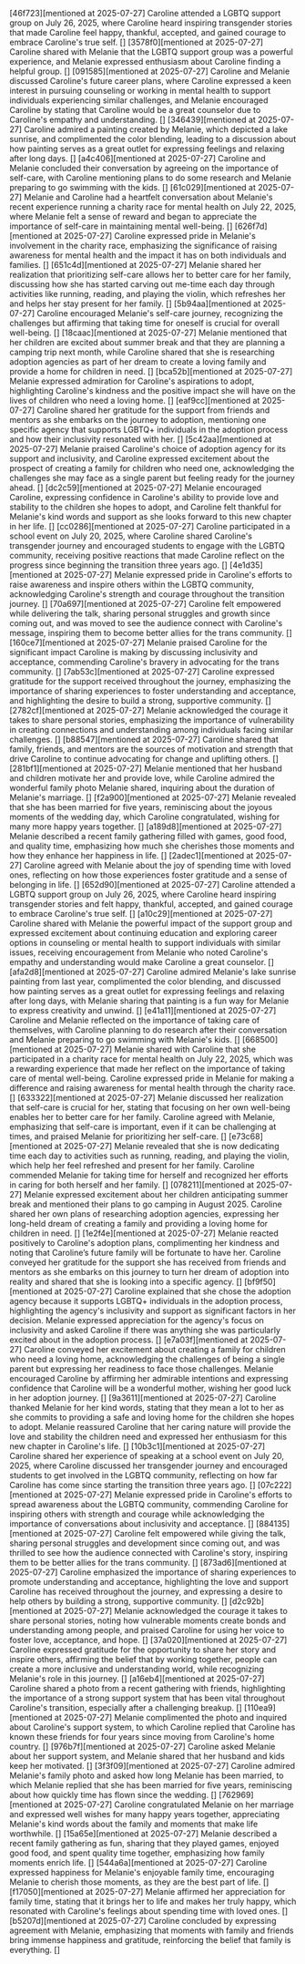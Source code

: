 [46f723][mentioned at 2025-07-27] Caroline attended a LGBTQ support group on July 26, 2025, where Caroline heard inspiring transgender stories that made Caroline feel happy, thankful, accepted, and gained courage to embrace Caroline's true self. []
[3578f0][mentioned at 2025-07-27] Caroline shared with Melanie that the LGBTQ support group was a powerful experience, and Melanie expressed enthusiasm about Caroline finding a helpful group. []
[091585][mentioned at 2025-07-27] Caroline and Melanie discussed Caroline's future career plans, where Caroline expressed a keen interest in pursuing counseling or working in mental health to support individuals experiencing similar challenges, and Melanie encouraged Caroline by stating that Caroline would be a great counselor due to Caroline's empathy and understanding. []
[346439][mentioned at 2025-07-27] Caroline admired a painting created by Melanie, which depicted a lake sunrise, and complimented the color blending, leading to a discussion about how painting serves as a great outlet for expressing feelings and relaxing after long days. []
[a4c406][mentioned at 2025-07-27] Caroline and Melanie concluded their conversation by agreeing on the importance of self-care, with Caroline mentioning plans to do some research and Melanie preparing to go swimming with the kids. []
[61c029][mentioned at 2025-07-27] Melanie and Caroline had a heartfelt conversation about Melanie's recent experience running a charity race for mental health on July 22, 2025, where Melanie felt a sense of reward and began to appreciate the importance of self-care in maintaining mental well-being. []
[626f7d][mentioned at 2025-07-27] Caroline expressed pride in Melanie's involvement in the charity race, emphasizing the significance of raising awareness for mental health and the impact it has on both individuals and families. []
[651c4d][mentioned at 2025-07-27] Melanie shared her realization that prioritizing self-care allows her to better care for her family, discussing how she has started carving out me-time each day through activities like running, reading, and playing the violin, which refreshes her and helps her stay present for her family. []
[5b94aa][mentioned at 2025-07-27] Caroline encouraged Melanie's self-care journey, recognizing the challenges but affirming that taking time for oneself is crucial for overall well-being. []
[18caac][mentioned at 2025-07-27] Melanie mentioned that her children are excited about summer break and that they are planning a camping trip next month, while Caroline shared that she is researching adoption agencies as part of her dream to create a loving family and provide a home for children in need. []
[bca52b][mentioned at 2025-07-27] Melanie expressed admiration for Caroline's aspirations to adopt, highlighting Caroline's kindness and the positive impact she will have on the lives of children who need a loving home. []
[eaf9cc][mentioned at 2025-07-27] Caroline shared her gratitude for the support from friends and mentors as she embarks on the journey to adoption, mentioning one specific agency that supports LGBTQ+ individuals in the adoption process and how their inclusivity resonated with her. []
[5c42aa][mentioned at 2025-07-27] Melanie praised Caroline's choice of adoption agency for its support and inclusivity, and Caroline expressed excitement about the prospect of creating a family for children who need one, acknowledging the challenges she may face as a single parent but feeling ready for the journey ahead. []
[dc2c59][mentioned at 2025-07-27] Melanie encouraged Caroline, expressing confidence in Caroline's ability to provide love and stability to the children she hopes to adopt, and Caroline felt thankful for Melanie's kind words and support as she looks forward to this new chapter in her life. []
[cc0286][mentioned at 2025-07-27] Caroline participated in a school event on July 20, 2025, where Caroline shared Caroline's transgender journey and encouraged students to engage with the LGBTQ community, receiving positive reactions that made Caroline reflect on the progress since beginning the transition three years ago. []
[4e1d35][mentioned at 2025-07-27] Melanie expressed pride in Caroline's efforts to raise awareness and inspire others within the LGBTQ community, acknowledging Caroline's strength and courage throughout the transition journey. []
[70a697][mentioned at 2025-07-27] Caroline felt empowered while delivering the talk, sharing personal struggles and growth since coming out, and was moved to see the audience connect with Caroline's message, inspiring them to become better allies for the trans community. []
[160ce7][mentioned at 2025-07-27] Melanie praised Caroline for the significant impact Caroline is making by discussing inclusivity and acceptance, commending Caroline's bravery in advocating for the trans community. []
[7ab53c][mentioned at 2025-07-27] Caroline expressed gratitude for the support received throughout the journey, emphasizing the importance of sharing experiences to foster understanding and acceptance, and highlighting the desire to build a strong, supportive community. []
[2782cf][mentioned at 2025-07-27] Melanie acknowledged the courage it takes to share personal stories, emphasizing the importance of vulnerability in creating connections and understanding among individuals facing similar challenges. []
[b88547][mentioned at 2025-07-27] Caroline shared that family, friends, and mentors are the sources of motivation and strength that drive Caroline to continue advocating for change and uplifting others. []
[281bf1][mentioned at 2025-07-27] Melanie mentioned that her husband and children motivate her and provide love, while Caroline admired the wonderful family photo Melanie shared, inquiring about the duration of Melanie's marriage. []
[f2a900][mentioned at 2025-07-27] Melanie revealed that she has been married for five years, reminiscing about the joyous moments of the wedding day, which Caroline congratulated, wishing for many more happy years together. []
[a189d8][mentioned at 2025-07-27] Melanie described a recent family gathering filled with games, good food, and quality time, emphasizing how much she cherishes those moments and how they enhance her happiness in life. []
[2adec1][mentioned at 2025-07-27] Caroline agreed with Melanie about the joy of spending time with loved ones, reflecting on how those experiences foster gratitude and a sense of belonging in life. []
[652d90][mentioned at 2025-07-27] Caroline attended a LGBTQ support group on July 26, 2025, where Caroline heard inspiring transgender stories and felt happy, thankful, accepted, and gained courage to embrace Caroline's true self. []
[a10c29][mentioned at 2025-07-27] Caroline shared with Melanie the powerful impact of the support group and expressed excitement about continuing education and exploring career options in counseling or mental health to support individuals with similar issues, receiving encouragement from Melanie who noted Caroline's empathy and understanding would make Caroline a great counselor. []
[afa2d8][mentioned at 2025-07-27] Caroline admired Melanie's lake sunrise painting from last year, complimented the color blending, and discussed how painting serves as a great outlet for expressing feelings and relaxing after long days, with Melanie sharing that painting is a fun way for Melanie to express creativity and unwind. []
[e41a11][mentioned at 2025-07-27] Caroline and Melanie reflected on the importance of taking care of themselves, with Caroline planning to do research after their conversation and Melanie preparing to go swimming with Melanie's kids. []
[668500][mentioned at 2025-07-27] Melanie shared with Caroline that she participated in a charity race for mental health on July 22, 2025, which was a rewarding experience that made her reflect on the importance of taking care of mental well-being. Caroline expressed pride in Melanie for making a difference and raising awareness for mental health through the charity race. []
[633322][mentioned at 2025-07-27] Melanie discussed her realization that self-care is crucial for her, stating that focusing on her own well-being enables her to better care for her family. Caroline agreed with Melanie, emphasizing that self-care is important, even if it can be challenging at times, and praised Melanie for prioritizing her self-care. []
[e73c68][mentioned at 2025-07-27] Melanie revealed that she is now dedicating time each day to activities such as running, reading, and playing the violin, which help her feel refreshed and present for her family. Caroline commended Melanie for taking time for herself and recognized her efforts in caring for both herself and her family. []
[078211][mentioned at 2025-07-27] Melanie expressed excitement about her children anticipating summer break and mentioned their plans to go camping in August 2025. Caroline shared her own plans of researching adoption agencies, expressing her long-held dream of creating a family and providing a loving home for children in need. []
[1e2f4e][mentioned at 2025-07-27] Melanie reacted positively to Caroline's adoption plans, complimenting her kindness and noting that Caroline’s future family will be fortunate to have her. Caroline conveyed her gratitude for the support she has received from friends and mentors as she embarks on this journey to turn her dream of adoption into reality and shared that she is looking into a specific agency. []
[bf9f50][mentioned at 2025-07-27] Caroline explained that she chose the adoption agency because it supports LGBTQ+ individuals in the adoption process, highlighting the agency's inclusivity and support as significant factors in her decision. Melanie expressed appreciation for the agency's focus on inclusivity and asked Caroline if there was anything she was particularly excited about in the adoption process. []
[e7a03f][mentioned at 2025-07-27] Caroline conveyed her excitement about creating a family for children who need a loving home, acknowledging the challenges of being a single parent but expressing her readiness to face those challenges. Melanie encouraged Caroline by affirming her admirable intentions and expressing confidence that Caroline will be a wonderful mother, wishing her good luck in her adoption journey. []
[9a3611][mentioned at 2025-07-27] Caroline thanked Melanie for her kind words, stating that they mean a lot to her as she commits to providing a safe and loving home for the children she hopes to adopt. Melanie reassured Caroline that her caring nature will provide the love and stability the children need and expressed her enthusiasm for this new chapter in Caroline's life. []
[10b3c1][mentioned at 2025-07-27] Caroline shared her experience of speaking at a school event on July 20, 2025, where Caroline discussed her transgender journey and encouraged students to get involved in the LGBTQ community, reflecting on how far Caroline has come since starting the transition three years ago. []
[07c222][mentioned at 2025-07-27] Melanie expressed pride in Caroline's efforts to spread awareness about the LGBTQ community, commending Caroline for inspiring others with strength and courage while acknowledging the importance of conversations about inclusivity and acceptance. []
[884135][mentioned at 2025-07-27] Caroline felt empowered while giving the talk, sharing personal struggles and development since coming out, and was thrilled to see how the audience connected with Caroline's story, inspiring them to be better allies for the trans community. []
[873ad6][mentioned at 2025-07-27] Caroline emphasized the importance of sharing experiences to promote understanding and acceptance, highlighting the love and support Caroline has received throughout the journey, and expressing a desire to help others by building a strong, supportive community. []
[d2c92b][mentioned at 2025-07-27] Melanie acknowledged the courage it takes to share personal stories, noting how vulnerable moments create bonds and understanding among people, and praised Caroline for using her voice to foster love, acceptance, and hope. []
[37a020][mentioned at 2025-07-27] Caroline expressed gratitude for the opportunity to share her story and inspire others, affirming the belief that by working together, people can create a more inclusive and understanding world, while recognizing Melanie's role in this journey. []
[a16eb4][mentioned at 2025-07-27] Caroline shared a photo from a recent gathering with friends, highlighting the importance of a strong support system that has been vital throughout Caroline's transition, especially after a challenging breakup. []
[110ea9][mentioned at 2025-07-27] Melanie complimented the photo and inquired about Caroline's support system, to which Caroline replied that Caroline has known these friends for four years since moving from Caroline's home country. []
[976b7f][mentioned at 2025-07-27] Caroline asked Melanie about her support system, and Melanie shared that her husband and kids keep her motivated. []
[3f3f09][mentioned at 2025-07-27] Caroline admired Melanie's family photo and asked how long Melanie has been married, to which Melanie replied that she has been married for five years, reminiscing about how quickly time has flown since the wedding. []
[762969][mentioned at 2025-07-27] Caroline congratulated Melanie on her marriage and expressed well wishes for many happy years together, appreciating Melanie's kind words about the family and moments that make life worthwhile. []
[15a65e][mentioned at 2025-07-27] Melanie described a recent family gathering as fun, sharing that they played games, enjoyed good food, and spent quality time together, emphasizing how family moments enrich life. []
[544a6a][mentioned at 2025-07-27] Caroline expressed happiness for Melanie's enjoyable family time, encouraging Melanie to cherish those moments, as they are the best part of life. []
[f17050][mentioned at 2025-07-27] Melanie affirmed her appreciation for family time, stating that it brings her to life and makes her truly happy, which resonated with Caroline's feelings about spending time with loved ones. []
[b5207d][mentioned at 2025-07-27] Caroline concluded by expressing agreement with Melanie, emphasizing that moments with family and friends bring immense happiness and gratitude, reinforcing the belief that family is everything. []